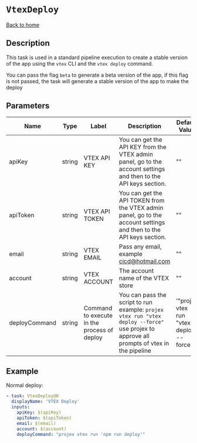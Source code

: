 # `VtexDeploy`

[Back to home](../../../README.md)

## Description

This task is used in a standard pipeline execution to create a stable version of the app using the `vtex` CLI and the `vtex deploy` command.

You can pass the flag `beta` to generate a beta version of the app, if this flag is not passed, the task will generate a stable version of the app to make the deploy

## Parameters

| Name          | Type   | Label                                       | Description                                                                                                                               | Default Value                               | Required |
| ------------- | ------ | ------------------------------------------- | ----------------------------------------------------------------------------------------------------------------------------------------- | ------------------------------------------- | -------- |
| apiKey        | string | VTEX API KEY                                | You can get the API KEY from the VTEX admin panel, go to the account settings and then to the API keys section.                           | ""                                          | true     |
| apiToken      | string | VTEX API TOKEN                              | You can get the API TOKEN from the VTEX admin panel, go to the account settings and then to the API keys section.                         | ""                                          | true     |
| email         | string | VTEX EMAIL                                  | Pass any email, example cicd@hotmail.com                                                                                                  | ""                                          | true     |
| account       | string | VTEX ACCOUNT                                | The account name of the VTEX store                                                                                                        | ""                                          | true     |
| deployCommand | string | Command to execute in the process of deploy | You can pass the script to run example: `projex vtex run "vtex deploy --force"` use projex to approve all prompts of vtex in the pipeline | '"projex vtex run \"vtex deploy --force\""' | true     |

## Example

Normal deploy:

```yaml
- task: VtexDeploy@0
  displayName: 'VTEX Deploy'
  inputs:
    apiKey: $(apiKey)
    apiToken: $(apiToken)
    email: $(email)
    account: $(account)
    deployCommand: "projex vtex run 'npm run deploy'"
```

